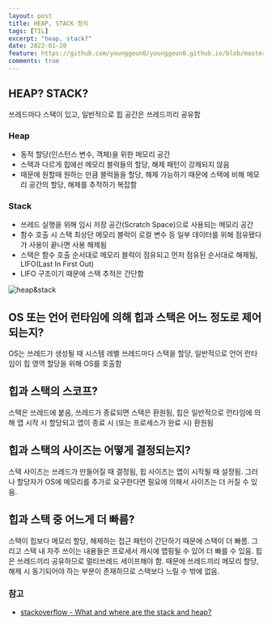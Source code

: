 ```yaml
---
layout: post
title: HEAP, STACK 정리
tags: [TIL]
excerpt: "heap, stack?"
date: 2022-01-20
feature: https://github.com/younggeun0/younggeun0.github.io/blob/master/_posts/img/til/til.png?raw=true
comments: true
---
```

 
## HEAP? STACK?

쓰레드마다 스택이 있고, 일반적으로 힙 공간은 쓰레드끼리 공유함

### Heap
  * 동적 할당(인스턴스 변수, 객체)을 위한 메모리 공간
  * 스택과 다르게 힙에선 메모리 블럭들의 할당, 해제 패턴이 강제되지 않음
  * 때문에 원할때 원하는 만큼 블럭들을 할당, 해제 가능하기 때문에 스택에 비해 메모리 공간의 할당, 해제를 추적하기 복잡함

### Stack
  * 쓰레드 실행을 위해 임시 저장 공간(Scratch Space)으로 사용되는 메모리 공간
  * 함수 호출 시 스택 최상단 메모리 블럭이 로컬 변수 등 일부 데이터를 위해 점유됐다가 사용이 끝나면 사용 해제됨
  * 스택은 함수 호출 순서대로 메모리 블럭이 점유되고 먼저 점유된 순서대로 해제됨, LIFO(Last In First Out)
  * LIFO 구조이기 때문에 스택 추적은 간단함

![heap&stack](https://vikashazrati.files.wordpress.com/2007/10/stacknheap.png?w=594)

## OS 또는 언어 런타임에 의해 힙과 스택은 어느 정도로 제어되는지?

OS는 쓰레드가 생성될 때 시스템 레벨 쓰레드마다 스택을 할당, 일반적으로 언어 런타임이 힙 영역 할당을 위해 OS를 호출함

## 힙과 스택의 스코프?

스택은 쓰레드에 붙음, 쓰레드가 종료되면 스택은 환원됨, 힙은 일반적으로 런타임에 의해 앱 시작 시 할당되고 앱이 종료 시 (또는 프로세스가 완료 시) 환원됨

## 힙과 스택의 사이즈는 어떻게 결정되는지?

스택 사이즈는 쓰레드가 만들어질 때 결정됨, 힙 사이즈는 앱이 시작될 때 설정됨. 그러나 할당자가 OS에 메모리를 추가로 요구한다면 필요에 의해서 사이즈는 더 커질 수 있음.

## 힙과 스택 중 어느게 더 빠름?

스택이 힙보다 메모리 할당, 해제하는 접근 패턴이 간단하기 때문에 스택이 더 빠름. 그리고 스택 내 자주 쓰이는 내용들은 프로세서 캐시에 맵핑될 수 있어 더 빠를 수 있음. 힙은 쓰레드끼리 공유하므로 멀티쓰레드 세이프해야 함. 때문에 쓰레드끼리 메모리 할당, 해제 시 동기되어야 하는 부분이 존재하므로 스택보다 느릴 수 밖에 없음.

### 참고

* [stackoverflow - What and where are the stack and heap?](https://stackoverflow.com/questions/79923/what-and-where-are-the-stack-and-heap)
